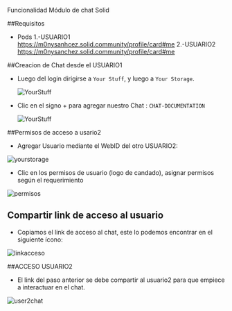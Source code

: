 
Funcionalidad Módulo de chat Solid 

##Requisitos
- Pods
    1.-USUARIO1  https://m0nysanhcez.solid.community/profile/card#me
    2.-USUARIO2 https://m0nysanchez.solid.community/profile/card#me

##Creacion de Chat desde el USUARIO1
- Luego del login dirigirse a ``Your Stuff``, y luego a ``Your Storage``.

   ![YourStuff](https://imgur.com/xtYwxyC)
 
- Clic en el signo  +  para agregar nuestro Chat  : ``CHAT-DOCUMENTATION``



   ![YourStuff](https://imgur.com/0tf7qL4)

##Permisos de acceso a usario2
- Agregar Usuario mediante el WebID del otro USUARIO2:

![yourstorage](https://imgur.com/GlCXAR5)

- Clic en los permisos de usuario (logo de candado), asignar permisos según el requerimiento 

![permisos](https://imgur.com/dK1W5fT)

## Compartir link de acceso al usuario
- Copiamos el link de acceso al chat, este lo podemos encontrar en el siguiente ícono:
 
 ![linkacceso](https://imgur.com/sPqIzvq)
 
 ##ACCESO USUARIO2 
 - El link del paso anterior se debe compartir al usuario2 para que empiece a interactuar en el chat.
  
  ![user2chat](https://imgur.com/PwvQ7SN)



  
